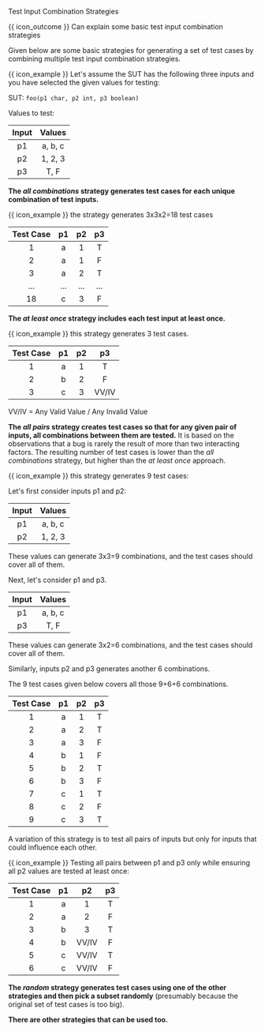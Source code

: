 <span id="title">Test Input Combination Strategies</span>

<span id="prereqs"></span>

<span id="outcomes">{{ icon_outcome }} Can explain some basic test input combination strategies</span>

<div id="body">

Given below are some basic strategies for generating a set of test cases by combining multiple test input combination strategies.

<box>

{{ icon_example }} Let's assume the SUT has the following three inputs and you have selected the given values for testing:

SUT: `foo(p1 char, p2 int, p3 boolean)`

Values to test:

| Input   | Values      |
| :-----: | :---------: |
| p1      | a, b, c     |
| p2      | 1, 2, 3     |
| p3      | T, F        |  

</box>

**The _all combinations_ strategy generates test cases for each unique combination of test inputs.**

<box>

{{ icon_example }} the strategy generates 3x3x2=18 test cases

| Test Case   | p1      | p2      | p3      |
| :---------: | :-----: | :-----: | :-----: |
| 1           | a       | 1       | T       |
| 2           | a       | 1       | F       |
| 3           | a       | 2       | T       |
| ...         | ...     | ...     | ...     |
| 18          | c       | 3       | F       |

</box>

**The _at least once_ strategy includes each test input at least once.**

<box>

{{ icon_example }} this strategy generates 3 test cases.

| Test Case   | p1      | p2      | p3      |
| :---------: | :-----: | :-----: | :-----: |
| 1           | a       | 1       | T       |
| 2           | b       | 2       | F       |
| 3           | c       | 3       | VV/IV   |

VV/IV = Any Valid Value / Any Invalid Value

</box>

**The _all pairs_ strategy creates test cases so that for any given pair of inputs, all combinations between them are tested.** It is based on the observations that a bug is rarely the result of more than two interacting factors. The resulting number of test cases is lower than the _all combinations_ strategy, but higher than the _at least once_ approach.

<box>

{{ icon_example }} this strategy generates 9 test cases:

<panel type="seamless" header="see steps">

Let's first consider inputs p1 and p2:

| Input   | Values      |
| :-----: | :---------: |
| p1      | a, b, c     |
| p2      | 1, 2, 3     |

These values can generate <tooltip content="(a,1)(a,2)(a,3)(b,1)(b,2),...">3x3=9 combinations</tooltip>, and the test cases should cover all of them.

Next, let's consider p1 and p3.

| Input   | Values      |
| :-----: | :---------: |
| p1      | a, b, c     |
| p3      | T, F        |

These values can generate <tooltip content="(a,T)(a,F)(b,T)(b,F),...">3x2=6 combinations</tooltip>, and the test cases should cover all of them.

Similarly, inputs p2 and p3 generates another 6 combinations. 

The 9 test cases given below covers all those 9+6+6 combinations.

</panel>

| Test Case   | p1      | p2      | p3      |
| :---------: | :-----: | :-----: | :-----: |
| 1           | a       | 1       | T       |
| 2           | a       | 2       | T       |
| 3           | a       | 3       | F       |
| 4           | b       | 1       | F       |
| 5           | b       | 2       | T       |
| 6           | b       | 3       | F       |
| 7           | c       | 1       | T       |
| 8           | c       | 2       | F       |
| 9           | c       | 3       | T       |

</box>

A variation of this strategy is to test all pairs of inputs but only for inputs that could influence each other.

<box>

{{ icon_example }} Testing all pairs between p1 and p3 only while ensuring all p2 values are tested at least once:

| Test Case   | p1      | p2      | p3      |
| :---------: | :-----: | :-----: | :-----: |
| 1           | a       | 1       | T       |
| 2           | a       | 2       | F       |
| 3           | b       | 3       | T       |
| 4           | b       | VV/IV   | F       |
| 5           | c       | VV/IV   | T       |
| 6           | c       | VV/IV   | F       |

</box>

**The _random_ strategy generates test cases using one of the other strategies and then pick a subset randomly** (presumably because the original set of test cases is too big).

**There are other strategies that can be used too.**

</div>

<div id="extras">
</div>